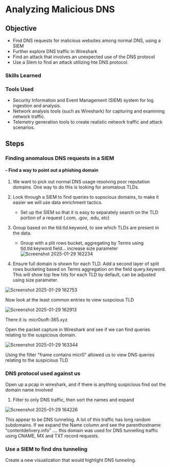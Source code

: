 # Analyzing Malicious DNS

## Objective

- Find DNS requests for malicious websites among normal DNS, using a SIEM
- Further explore DNS traffic in Wireshark
- Find an attack that involves an unexpected use of the DNS protocol
- Use a SIem to find an attack utilizing hte DNS protocol.

### Skills Learned


### Tools Used

- Security Information and Event Management (SIEM) system for log ingestion and analysis.
- Network analysis tools (such as Wireshark) for capturing and examining network traffic.
- Telemetry generation tools to create realistic network traffic and attack scenarios.

## Steps

### Finding anomalous DNS requests in a SIEM

#### - Find a way to point out a phishing domain

1. We want to pick out normal DNS usage resolving poor reputation domains. One way to do this is looking for anomalous TLDs.

2. Look through a SIEM to find queries to supscious domains, to make it easier we will use data enrichment tactics.
   - Set up the SIEM so that it is easy to separately search on the TLD portion of a request (.com, .gov, .edu, etc) 
3. Group based on the tld.tld.keyword, to see which TLDs are present in the data.
   - Group with a plit rows bucket, aggregating by Terms using tld.tld.keyword field... increase size parameter
     ![Screenshot 2025-01-29 162234](https://github.com/user-attachments/assets/9a83d785-3f8f-4324-9b61-d3d79a8e2536)

4. Ensure full domain is shown for each TLD. Add a second layer of split rows bucketing based on Terms aggregation on the field query.keyword. This will show top few hits for each TLD by default, can be adjusted using size parameter.


![Screenshot 2025-01-29 162753](https://github.com/user-attachments/assets/3b861fc9-3ac2-4864-b324-a8d3a122c7be)

Now look at the least common entries to view suspcious TLD


![Screenshot 2025-01-29 162913](https://github.com/user-attachments/assets/e803bf11-71f6-4538-80b1-9d24498d4a2c)

There it is: micr0soft-365.xyz

Open the packet capture in Wireshark and see if we can find queries relating to the suspicious domain. 


![Screenshot 2025-01-29 163344](https://github.com/user-attachments/assets/2b1a0564-65f3-4860-bbd0-860cce337aff)

Using the filter "frame contains micr0" allowed us to view DNS queries relating to the suspicious TLD

### DNS protocol used against us

Open up a pcap in wireshark, and if there is anything suspicious find out the domain name involved
1. Filter to only DNS traffic, then sort the names and expand


![Screenshot 2025-01-29 164226](https://github.com/user-attachments/assets/f19a7689-38a7-476e-bcf1-1f66babb4d38)

This appear to be DNS tunneling. A lot of this traffic has long random subdomains. If we expand the Name column and see the parenthostname "contentdelivery.info" .... this domain was used for DNS tunnelling traffic using CNAME, MX and TXT record requests. 

### Use a SIEM to find dns tunneling
Create a new visualization that would highlight DNS tunneling. 

